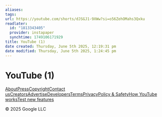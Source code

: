 ```yaml
---
aliases: 
tags: 
url: https://youtube.com/shorts/dJSGJ1-9XWw?si=o56ZehOMahs3Qxku
readlater:
  id: "1813343405"
  provider: instapaper
  synchtime: 1749106171929
title: YouTube (1)
date created: Thursday, June 5th 2025, 12:19:31 pm
date modified: Thursday, June 5th 2025, 1:24:45 pm
---
```


# YouTube (1)
  

[](/ "YouTube")[](/ "YouTube")

[About](https://www.youtube.com/about/)[Press](https://www.youtube.com/about/press/)[Copyright](https://www.youtube.com/about/copyright/)[Contact us](/t/contact_us/)[Creators](https://www.youtube.com/creators/)[Advertise](https://www.youtube.com/ads/)[Developers](https://developers.google.com/youtube)[Terms](/t/terms)[Privacy](/t/privacy)[Policy & Safety](https://www.youtube.com/about/policies/)[How YouTube works](https://www.youtube.com/howyoutubeworks?utm_campaign=ytgen&utm_source=ythp&utm_medium=LeftNav&utm_content=txt&u=https%3A%2F%2Fwww.youtube.com%2Fhowyoutubeworks%3Futm_source%3Dythp%26utm_medium%3DLeftNav%26utm_campaign%3Dytgen)[Test new features](/new)

© 2025 Google LLC